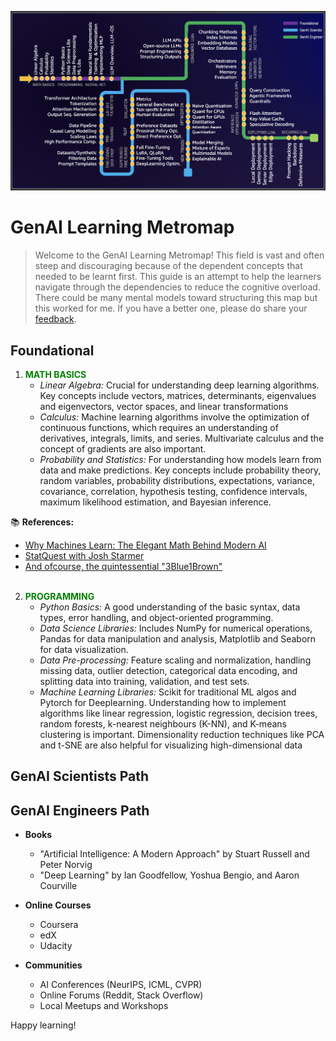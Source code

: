 ![GenAI Learning Metromap](https://github.com/spraja08/GenAIMetroMap/blob/main/resources/GenAIMetromap.png)
# GenAI Learning Metromap

> Welcome to the GenAI Learning Metromap! This field is vast and often steep and discouraging because of the dependent concepts that needed to be learnt first. This guide is an attempt to help the learners navigate through the dependencies to reduce the cognitive overload. There could be many mental models toward structuring this map but this worked for me. If you have a better one, please do share your [feedback](mailto:spraja08@gmail.com). 

## Foundational

1. <span style="color:green">**MATH BASICS**</span>
   - *Linear Algebra:* Crucial for understanding deep learning algorithms. Key concepts include vectors, matrices, determinants, eigenvalues and eigenvectors, vector spaces, and linear transformations
   - *Calculus:* Machine learning algorithms involve the optimization of continuous functions, which requires an understanding of derivatives, integrals, limits, and series. Multivariate calculus and the concept of gradients are also important.
   - *Probability and Statistics:* For understanding how models learn from data and make predictions. Key concepts include probability theory, random variables, probability distributions, expectations, variance, covariance, correlation, hypothesis testing, confidence intervals, maximum likelihood estimation, and Bayesian inference.

📚 **References:**  
- [Why Machines Learn: The Elegant Math Behind Modern AI](https://a.co/d/3IKwY5X)
- [StatQuest with Josh Starmer](https://www.youtube.com/@statquest)
- [And ofcourse, the quintessential "3Blue1Brown"](https://www.youtube.com/@3blue1brown)
<br><br>
2. <span style="color:green">**PROGRAMMING**</span>
   - *Python Basics:* A good understanding of the basic syntax, data types, error handling, and object-oriented programming.
   - *Data Science Libraries:* Includes NumPy for numerical operations, Pandas for data manipulation and analysis, Matplotlib and Seaborn for data visualization.
   - *Data Pre-processing:* Feature scaling and normalization, handling missing data, outlier detection, categorical data encoding, and splitting data into training, validation, and test sets.
   - *Machine Learning Libraries:* Scikit for traditional ML algos and Pytorch for Deeplearning. Understanding how to implement algorithms like linear regression, logistic regression, decision trees, random forests, k-nearest neighbours (K-NN), and K-means clustering is important. Dimensionality reduction techniques like PCA and t-SNE are also helpful for visualizing high-dimensional data


## GenAI Scientists Path



## GenAI Engineers Path

- **Books**
  - "Artificial Intelligence: A Modern Approach" by Stuart Russell and Peter Norvig
  - "Deep Learning" by Ian Goodfellow, Yoshua Bengio, and Aaron Courville

- **Online Courses**
  - Coursera
  - edX
  - Udacity

- **Communities**
  - AI Conferences (NeurIPS, ICML, CVPR)
  - Online Forums (Reddit, Stack Overflow)
  - Local Meetups and Workshops

Happy learning!
